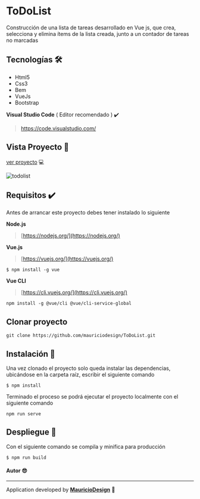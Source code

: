 # ToDoList 

Construcción de una lista de tareas desarrollado en Vue js, que crea, selecciona y elimina ítems de la lista creada, junto a un contador de tareas no marcadas

## Tecnologías​ :hammer_and_wrench:

- Html5
- Css3
- Bem
- VueJs
- Bootstrap

**Visual Studio Code** ( Editor recomendado ) ✔️

> https://code.visualstudio.com/



## Vista Proyecto :tada:

[ver proyecto](https://to-dolist-vuejs.netlify.app/) :computer:

![todolist](https://user-images.githubusercontent.com/47857535/87039489-33c8d180-c1bd-11ea-96c5-9d3806d17657.png)

## Requisitos ✔️

Antes de arrancar este proyecto debes tener instalado lo siguiente

**Node.js**

> [https://nodejs.org/](https://nodejs.org/)

**Vue.js** 

> [https://vuejs.org/](https://vuejs.org/)

```
$ npm install -g vue
```

**Vue CLI**

> [https://cli.vuejs.org/](https://cli.vuejs.org/)

```
npm install -g @vue/cli @vue/cli-service-global
```



## Clonar proyecto

```
git clone https://github.com/mauriciodesign/ToDoList.git
```



## Instalación​ :open_file_folder:

Una vez clonado el proyecto solo queda instalar las dependencias, ubicándose en la carpeta raíz, escribir el siguiente comando

```
$ npm install
```

Terminado el proceso se podrá ejecutar el proyecto localmente con el siguiente comando

```
npm run serve
```



## Despliegue :rocket:

Con el siguiente comando se compila y minifica para producción

```
$ npm run build
```



#### Autor :sunglasses:

------

Application developed by [**MauricioDesign**](https://github.com/mauriciodesign) 🤘​